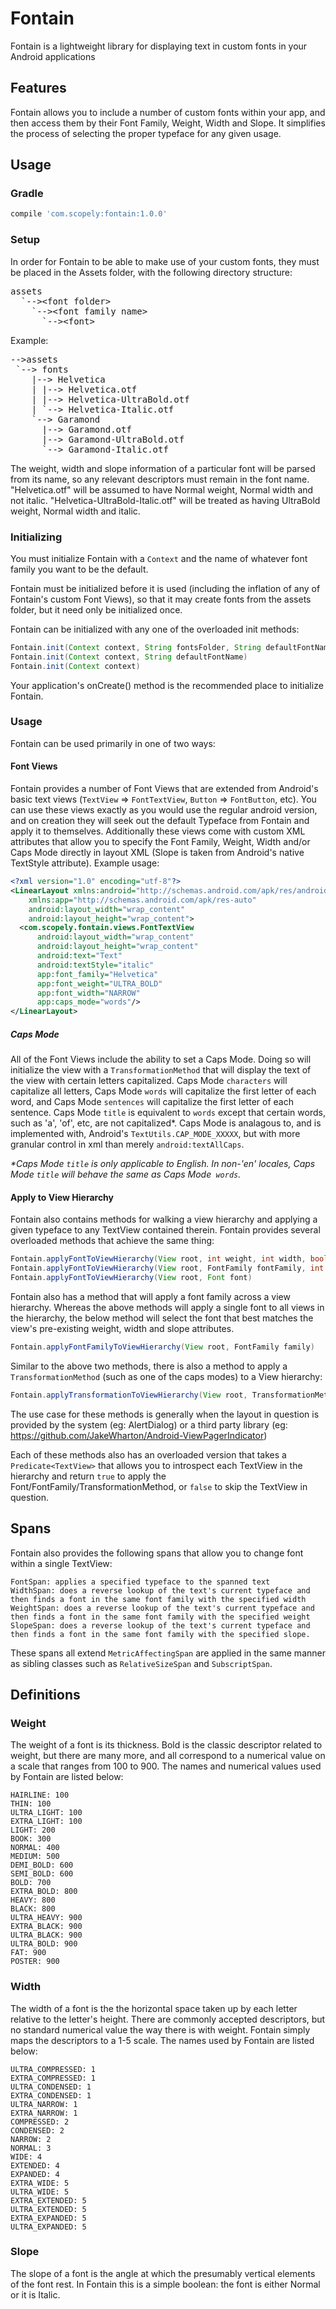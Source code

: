 # Fontain

Fontain is a lightweight library for displaying text in custom fonts in your Android applications

## Features
Fontain allows you to include a number of custom fonts within your app, and then access them by their Font Family, Weight, Width and Slope. It simplifies the process of selecting the proper typeface for any given usage.

## Usage

### Gradle

```groovy
compile 'com.scopely:fontain:1.0.0'
```

### Setup

In order for Fontain to be able to make use of your custom fonts, they must be placed in the Assets folder, with the following directory structure:

<pre>
assets  
  `-->&lt;font folder&gt;  
    `-->&lt;font family name&gt;
      `-->&lt;font&gt;
</pre>

Example:
<pre>
-->assets  
 `--> fonts  
    |--> Helvetica
    | |--> Helvetica.otf
    | |--> Helvetica-UltraBold.otf
    | `--> Helvetica-Italic.otf
    `--> Garamond
      |--> Garamond.otf
      |--> Garamond-UltraBold.otf
      `--> Garamond-Italic.otf
</pre>

The weight, width and slope information of a particular font will be parsed from its name, so any relevant descriptors must remain in the font name. "Helvetica.otf" will be assumed to have Normal weight, Normal width and not italic. "Helvetica-UltraBold-Italic.otf" will be treated as having UltraBold weight, Normal width and italic.


### Initializing
You must initialize Fontain with a ```Context``` and the name of whatever font family you want to be the default.

Fontain must be initialized before it is used (including the inflation of any of Fontain's custom Font Views), so that it may create fonts from the assets folder, but it need only be initialized once.

Fontain can be initialized with any one of the overloaded init methods:  
```java
Fontain.init(Context context, String fontsFolder, String defaultFontName)
Fontain.init(Context context, String defaultFontName)
Fontain.init(Context context)
```

Your application's onCreate() method is the recommended place to initialize Fontain.

### Usage

Fontain can be used primarily in one of two ways:

#### Font Views

Fontain provides a number of Font Views that are extended from Android's basic text views (```TextView``` => ```FontTextView```, ```Button``` => ```FontButton```, etc). You can use these views exactly as you would use the regular android version, and on creation they will seek out the default Typeface from Fontain and apply it to themselves. Additionally these views come with custom XML attributes that allow you to specify the Font Family, Weight, Width and/or Caps Mode directly in layout XML (Slope is taken from Android's native TextStyle attribute). Example usage:

```xml
<?xml version="1.0" encoding="utf-8"?>
<LinearLayout xmlns:android="http://schemas.android.com/apk/res/android"
    xmlns:app="http://schemas.android.com/apk/res-auto"
    android:layout_width="wrap_content"
    android:layout_height="wrap_content">
  <com.scopely.fontain.views.FontTextView
      android:layout_width="wrap_content"
      android:layout_height="wrap_content"
      android:text="Text"
      android:textStyle="italic"
      app:font_family="Helvetica"
      app:font_weight="ULTRA_BOLD"
      app:font_width="NARROW"
      app:caps_mode="words"/>
</LinearLayout>
```

##### Caps Mode
All of the Font Views include the ability to set a Caps Mode. Doing so will initialize the view with a ```TransformationMethod``` that will display the text of the view with certain letters capitalized. Caps Mode ```characters``` will capitalize all letters, Caps Mode ```words``` will capitalize the first letter of each word, and Caps Mode ```sentences``` will capitalize the first letter of each sentence. Caps Mode ```title``` is equivalent to ```words``` except that certain words, such as 'a', 'of', etc, are not capitalized*. Caps Mode is analagous to, and is implemented with, Android's ```TextUtils.CAP_MODE_XXXXX```, but with more granular control in xml than merely ```android:textAllCaps```.

*\*Caps Mode ```title``` is only applicable to English. In non-'en' locales, Caps Mode ```title``` will behave the same as Caps Mode``` words```.*

#### Apply to View Hierarchy
Fontain also contains methods for walking a view hierarchy and applying a given typeface to any TextView contained therein. Fontain provides several overloaded methods that achieve the same thing:

```java
Fontain.applyFontToViewHierarchy(View root, int weight, int width, boolean italic)
Fontain.applyFontToViewHierarchy(View root, FontFamily fontFamily, int weight, int width, boolean italic)
Fontain.applyFontToViewHierarchy(View root, Font font)
```
Fontain also has a method that will apply a font family across a view hierarchy. Whereas the above methods will apply a single font to all views in the hierarchy, the below method will select the font that best matches the view's pre-existing weight, width and slope attributes.

```java
Fontain.applyFontFamilyToViewHierarchy(View root, FontFamily family)
```
Similar to the above two methods, there is also a method to apply a ```TransformationMethod``` (such as one of the caps modes) to a View hierarchy:

```java
Fontain.applyTransformationToViewHierarchy(View root, TransformationMethod)
```

The use case for these methods is generally when the layout in question is provided by the system (eg: AlertDialog) or a third party library (eg: https://github.com/JakeWharton/Android-ViewPagerIndicator)

Each of these methods also has an overloaded version that takes a ```Predicate<TextView>``` that allows you to introspect each TextView in the hierarchy and return ```true``` to apply the Font/FontFamily/TransformationMethod, or ```false``` to skip the TextView in question.

## Spans
Fontain also provides the following spans that allow you to change font within a single TextView:

	FontSpan: applies a specified typeface to the spanned text
    WidthSpan: does a reverse lookup of the text's current typeface and then finds a font in the same font family with the specified width
    WeightSpan: does a reverse lookup of the text's current typeface and then finds a font in the same font family with the specified weight
    SlopeSpan: does a reverse lookup of the text's current typeface and then finds a font in the same font family with the specified slope.
    
These spans all extend ```MetricAffectingSpan``` are applied in the same manner as sibling classes such as ```RelativeSizeSpan``` and ```SubscriptSpan```.


## Definitions
### Weight
The weight of a font is its thickness. Bold is the classic descriptor related to weight, but there are many more, and all correspond to a numerical value on a scale that ranges from 100 to 900. The names and numerical values used by Fontain are listed below:

    HAIRLINE: 100
    THIN: 100
    ULTRA_LIGHT: 100 
    EXTRA_LIGHT: 100
    LIGHT: 200
    BOOK: 300
    NORMAL: 400
    MEDIUM: 500
    DEMI_BOLD: 600
    SEMI_BOLD: 600
    BOLD: 700
    EXTRA_BOLD: 800
    HEAVY: 800
    BLACK: 800
    ULTRA_HEAVY: 900
    EXTRA_BLACK: 900
    ULTRA_BLACK: 900
    ULTRA_BOLD: 900
    FAT: 900
    POSTER: 900

### Width
The width of a font is the the horizontal space taken up by each letter relative to the letter's height. There are commonly accepted descriptors, but no standard numerical value the way there is with weight. Fontain simply maps the descriptors to a 1-5 scale. The names used by Fontain are listed below:

    ULTRA_COMPRESSED: 1
    EXTRA_COMPRESSED: 1
    ULTRA_CONDENSED: 1
    EXTRA_CONDENSED: 1
    ULTRA_NARROW: 1
    EXTRA_NARROW: 1
    COMPRESSED: 2
    CONDENSED: 2
    NARROW: 2
    NORMAL: 3
    WIDE: 4
    EXTENDED: 4
    EXPANDED: 4
    EXTRA_WIDE: 5
    ULTRA_WIDE: 5
    EXTRA_EXTENDED: 5
    ULTRA_EXTENDED: 5
    EXTRA_EXPANDED: 5
    ULTRA_EXPANDED: 5
    
### Slope
The slope of a font is the angle at which the presumably vertical elements of the font rest. In Fontain this is a simple boolean: the font is either Normal or it is Italic.
